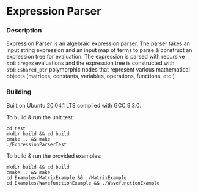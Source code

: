 # Expression Parser



### Description
Expression Parser is an algebraic expression parser. The parser takes an input string expression and an input map of terms to parse & construct an expression tree for evaluation. The expression is parsed with recursive `std::regex` evaluations and the expression tree is constructed with `std::shared_ptr` polymorphic nodes that represent various mathematical objects (matrices, constants, variables, operations, functions, etc.)



### Building
Built on Ubuntu 20.04.1 LTS compiled with GCC 9.3.0.

To build & run the unit test:
```
cd test
mkdir build && cd build
cmake .. && make
./ExpressionParserTest
```

To build & run the provided examples:
```
mkdir build && cd build
cmake .. && make
cd Examples/MatrixExample && ./MatrixExample
cd Examples/WavefunctionExample && ./WavefunctionExample
```
